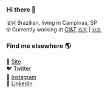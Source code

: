 ### Hi there 👋

🇧🇷 Brazilian, living in Campinas, SP <br>
🤓 Currently working at [CI&T](https://ciandt.com/) [🇧🇷](https://br.ciandt.com/) | [🇺🇸](https://us.ciandt.com/) <br>

### Find me elsewhere 🌎

🚀 [Site](https://lnfnunes.com.br) <br>
🐦 [Twitter](https://twitter.com/lnfnunes) <br>
📸 [Instagram](https://instagram.com/nuner4/) <br>
💼 [LinkedIn](https://www.linkedin.com/in/lnfnunes/) <br>
